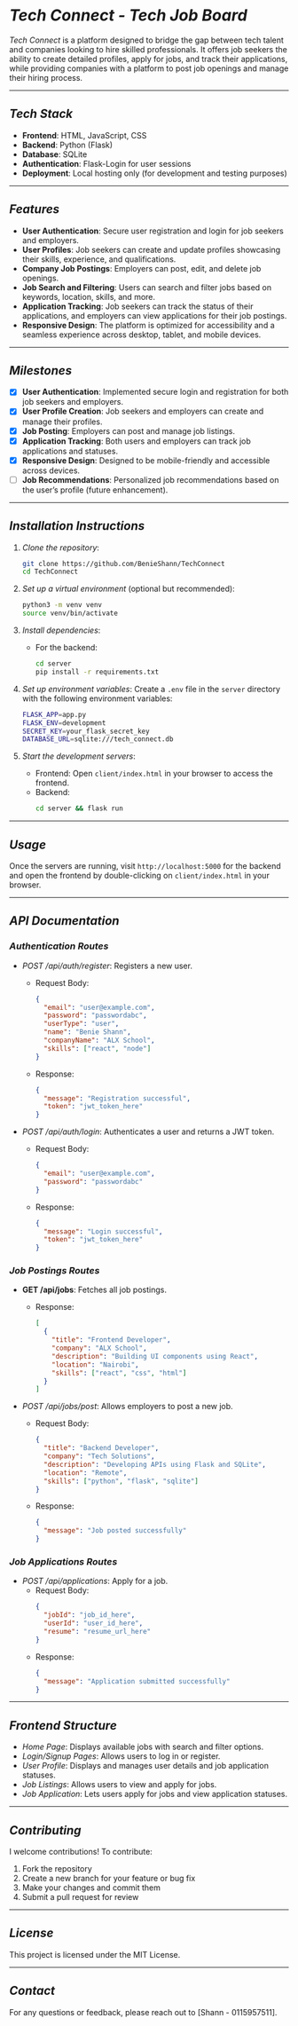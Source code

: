 # *Tech Connect - Tech Job Board*

*Tech Connect* is a platform designed to bridge the gap between tech talent and companies looking to hire skilled professionals. It offers job seekers the ability to create detailed profiles, apply for jobs, and track their applications, while providing companies with a platform to post job openings and manage their hiring process.

---

## *Tech Stack*

- **Frontend**: HTML, JavaScript, CSS
- **Backend**: Python (Flask)
- **Database**: SQLite
- **Authentication**: Flask-Login for user sessions
- **Deployment**: Local hosting only (for development and testing purposes)

---

## *Features*

- **User Authentication**: Secure user registration and login for job seekers and employers.
- **User Profiles**: Job seekers can create and update profiles showcasing their skills, experience, and qualifications.
- **Company Job Postings**: Employers can post, edit, and delete job openings.
- **Job Search and Filtering**: Users can search and filter jobs based on keywords, location, skills, and more.
- **Application Tracking**: Job seekers can track the status of their applications, and employers can view applications for their job postings.
- **Responsive Design**: The platform is optimized for accessibility and a seamless experience across desktop, tablet, and mobile devices.

---

## *Milestones*

- [x] **User Authentication**: Implemented secure login and registration for both job seekers and employers.
- [x] **User Profile Creation**: Job seekers and employers can create and manage their profiles.
- [x] **Job Posting**: Employers can post and manage job listings.
- [x] **Application Tracking**: Both users and employers can track job applications and statuses.
- [x] **Responsive Design**: Designed to be mobile-friendly and accessible across devices.
- [ ] **Job Recommendations**: Personalized job recommendations based on the user’s profile (future enhancement).

---

## *Installation Instructions*

1. *Clone the repository*:
   ```bash
   git clone https://github.com/BenieShann/TechConnect
   cd TechConnect
   ```

2. *Set up a virtual environment* (optional but recommended):
   ```bash
   python3 -m venv venv
   source venv/bin/activate
   ```

3. *Install dependencies*:
   - For the backend:
     ```bash
     cd server
     pip install -r requirements.txt
     ```

4. *Set up environment variables*:
   Create a `.env` file in the `server` directory with the following environment variables:
   ```bash
   FLASK_APP=app.py
   FLASK_ENV=development
   SECRET_KEY=your_flask_secret_key
   DATABASE_URL=sqlite:///tech_connect.db
   ```

5. *Start the development servers*:
   - Frontend: Open `client/index.html` in your browser to access the frontend.
   - Backend:
     ```bash
     cd server && flask run
     ```

---

## *Usage*

Once the servers are running, visit `http://localhost:5000` for the backend and open the frontend by double-clicking on `client/index.html` in your browser.

---

## *API Documentation*

### *Authentication Routes*

- *POST /api/auth/register*: Registers a new user.
  - Request Body:
    ```json
    {
      "email": "user@example.com",
      "password": "passwordabc",
      "userType": "user",
      "name": "Benie Shann",
      "companyName": "ALX School",
      "skills": ["react", "node"]
    }
    ```
  - Response:
    ```json
    {
      "message": "Registration successful",
      "token": "jwt_token_here"
    }
    ```

- *POST /api/auth/login*: Authenticates a user and returns a JWT token.
  - Request Body:
    ```json
    {
      "email": "user@example.com",
      "password": "passwordabc"
    }
    ```
  - Response:
    ```json
    {
      "message": "Login successful",
      "token": "jwt_token_here"
    }
    ```

### *Job Postings Routes*

- **GET /api/jobs**: Fetches all job postings.
  - Response:
    ```json
    [
      {
        "title": "Frontend Developer",
        "company": "ALX School",
        "description": "Building UI components using React",
        "location": "Nairobi",
        "skills": ["react", "css", "html"]
      }
    ]
    ```

- *POST /api/jobs/post*: Allows employers to post a new job.
  - Request Body:
    ```json
    {
      "title": "Backend Developer",
      "company": "Tech Solutions",
      "description": "Developing APIs using Flask and SQLite",
      "location": "Remote",
      "skills": ["python", "flask", "sqlite"]
    }
    ```
  - Response:
    ```json
    {
      "message": "Job posted successfully"
    }
    ```

### *Job Applications Routes*

- *POST /api/applications*: Apply for a job.
  - Request Body:
    ```json
    {
      "jobId": "job_id_here",
      "userId": "user_id_here",
      "resume": "resume_url_here"
    }
    ```
  - Response:
    ```json
    {
      "message": "Application submitted successfully"
    }
    ```

---

## *Frontend Structure*

- *Home Page*: Displays available jobs with search and filter options.
- *Login/Signup Pages*: Allows users to log in or register.
- *User Profile*: Displays and manages user details and job application statuses.
- *Job Listings*: Allows users to view and apply for jobs.
- *Job Application*: Lets users apply for jobs and view application statuses.

---

## *Contributing*

I welcome contributions! To contribute:

1. Fork the repository
2. Create a new branch for your feature or bug fix
3. Make your changes and commit them
4. Submit a pull request for review

---

## *License*

This project is licensed under the MIT License.

---

## *Contact*

For any questions or feedback, please reach out to [Shann - 0115957511].

